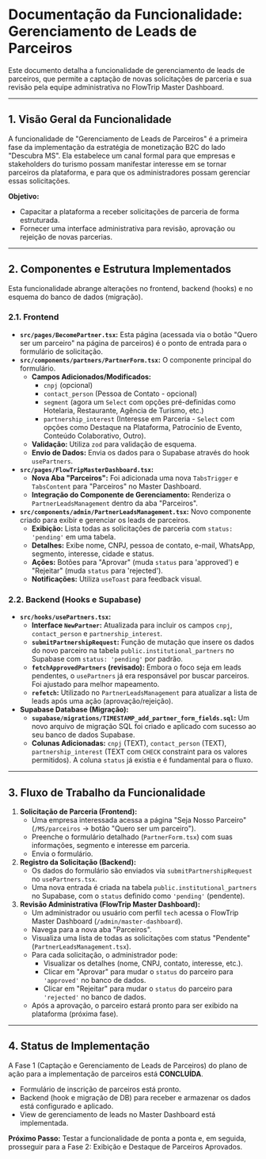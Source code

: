 # Documentação da Funcionalidade: Gerenciamento de Leads de Parceiros

Este documento detalha a funcionalidade de gerenciamento de leads de parceiros, que permite a captação de novas solicitações de parceria e sua revisão pela equipe administrativa no FlowTrip Master Dashboard.

---

## 1. Visão Geral da Funcionalidade

A funcionalidade de "Gerenciamento de Leads de Parceiros" é a primeira fase da implementação da estratégia de monetização B2C do lado "Descubra MS". Ela estabelece um canal formal para que empresas e stakeholders do turismo possam manifestar interesse em se tornar parceiros da plataforma, e para que os administradores possam gerenciar essas solicitações.

**Objetivo:**
*   Capacitar a plataforma a receber solicitações de parceria de forma estruturada.
*   Fornecer uma interface administrativa para revisão, aprovação ou rejeição de novas parcerias.

---

## 2. Componentes e Estrutura Implementados

Esta funcionalidade abrange alterações no frontend, backend (hooks) e no esquema do banco de dados (migração).

### 2.1. Frontend

*   **`src/pages/BecomePartner.tsx`:** Esta página (acessada via o botão "Quero ser um parceiro" na página de parceiros) é o ponto de entrada para o formulário de solicitação.
*   **`src/components/partners/PartnerForm.tsx`:** O componente principal do formulário.
    *   **Campos Adicionados/Modificados:**
        *   `cnpj` (opcional)
        *   `contact_person` (Pessoa de Contato - opcional)
        *   `segment` (agora um `Select` com opções pré-definidas como Hotelaria, Restaurante, Agência de Turismo, etc.)
        *   `partnership_interest` (Interesse em Parceria - `Select` com opções como Destaque na Plataforma, Patrocínio de Evento, Conteúdo Colaborativo, Outro).
    *   **Validação:** Utiliza `zod` para validação de esquema.
    *   **Envio de Dados:** Envia os dados para o Supabase através do hook `usePartners`.
*   **`src/pages/FlowTripMasterDashboard.tsx`:**
    *   **Nova Aba "Parceiros":** Foi adicionada uma nova `TabsTrigger` e `TabsContent` para "Parceiros" no Master Dashboard.
    *   **Integração do Componente de Gerenciamento:** Renderiza o `PartnerLeadsManagement` dentro da aba "Parceiros".
*   **`src/components/admin/PartnerLeadsManagement.tsx`:** Novo componente criado para exibir e gerenciar os leads de parceiros.
    *   **Exibição:** Lista todas as solicitações de parceria com `status: 'pending'` em uma tabela.
    *   **Detalhes:** Exibe nome, CNPJ, pessoa de contato, e-mail, WhatsApp, segmento, interesse, cidade e status.
    *   **Ações:** Botões para "Aprovar" (muda `status` para 'approved') e "Rejeitar" (muda `status` para 'rejected').
    *   **Notificações:** Utiliza `useToast` para feedback visual.

### 2.2. Backend (Hooks e Supabase)

*   **`src/hooks/usePartners.tsx`:**
    *   **Interface `NewPartner`:** Atualizada para incluir os campos `cnpj`, `contact_person` e `partnership_interest`.
    *   **`submitPartnershipRequest`:** Função de mutação que insere os dados do novo parceiro na tabela `public.institutional_partners` no Supabase com `status: 'pending'` por padrão.
    *   **`fetchApprovedPartners` (revisado):** Embora o foco seja em leads pendentes, o `usePartners` já era responsável por buscar parceiros. Foi ajustado para melhor mapeamento.
    *   **`refetch`:** Utilizado no `PartnerLeadsManagement` para atualizar a lista de leads após uma ação (aprovação/rejeição).
*   **Supabase Database (Migração):**
    *   **`supabase/migrations/TIMESTAMP_add_partner_form_fields.sql`:** Um novo arquivo de migração SQL foi criado e aplicado com sucesso ao seu banco de dados Supabase.
    *   **Colunas Adicionadas:** `cnpj` (TEXT), `contact_person` (TEXT), `partnership_interest` (TEXT com `CHECK` constraint para os valores permitidos). A coluna `status` já existia e é fundamental para o fluxo.

---

## 3. Fluxo de Trabalho da Funcionalidade

1.  **Solicitação de Parceria (Frontend):**
    *   Uma empresa interessada acessa a página "Seja Nosso Parceiro" (`/MS/parceiros` -> botão "Quero ser um parceiro").
    *   Preenche o formulário detalhado (`PartnerForm.tsx`) com suas informações, segmento e interesse em parceria.
    *   Envia o formulário.
2.  **Registro da Solicitação (Backend):**
    *   Os dados do formulário são enviados via `submitPartnershipRequest` no `usePartners.tsx`.
    *   Uma nova entrada é criada na tabela `public.institutional_partners` no Supabase, com o `status` definido como `'pending'` (pendente).
3.  **Revisão Administrativa (FlowTrip Master Dashboard):**
    *   Um administrador ou usuário com perfil `tech` acessa o FlowTrip Master Dashboard (`/admin/master-dashboard`).
    *   Navega para a nova aba "Parceiros".
    *   Visualiza uma lista de todas as solicitações com status "Pendente" (`PartnerLeadsManagement.tsx`).
    *   Para cada solicitação, o administrador pode:
        *   Visualizar os detalhes (nome, CNPJ, contato, interesse, etc.).
        *   Clicar em "Aprovar" para mudar o `status` do parceiro para `'approved'` no banco de dados.
        *   Clicar em "Rejeitar" para mudar o `status` do parceiro para `'rejected'` no banco de dados.
    *   Após a aprovação, o parceiro estará pronto para ser exibido na plataforma (próxima fase).

---

## 4. Status de Implementação

A Fase 1 (Captação e Gerenciamento de Leads de Parceiros) do plano de ação para a implementação de parceiros está **CONCLUÍDA**.

*   Formulário de inscrição de parceiros está pronto.
*   Backend (hook e migração de DB) para receber e armazenar os dados está configurado e aplicado.
*   View de gerenciamento de leads no Master Dashboard está implementada.

**Próximo Passo:** Testar a funcionalidade de ponta a ponta e, em seguida, prosseguir para a Fase 2: Exibição e Destaque de Parceiros Aprovados. 